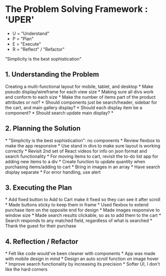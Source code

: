 <h1>The Problem Solving Framework : 'UPER'</h1>

- U = "Understand"
- P = "Plan"
- E = "Execute"
- R = "Reflect" / "Refactor"

"Simplicity is the best sophistication"

<h2>1. Understanding the Problem</h2>
Creating a multi-functional layout for mobile, tablet, and desktop
*
Make pseudo display/wireframe for each view size
*
Making sure all divs work and conform to each size
*
Make the number of items part of the product attributes or not?
*
Should components just be search/header, sidebar for the cart, and main gallery display?
*
Should each display item be a component?
*
Should search update main display?
*
<h2>
    2. Planning the Solution
</h2>
*
"Simplicity is the best sophistication": no components
*
Review flexbox to make the app responsive
*
Use stand in divs to make sure layout is working correctly
*
Revisit 2nd set of React videos for info on json format and search functionality
*
For moving items to cart, revisit the to-do list app for adding new items to a div
*
Create function to update quantity when purchasing items/adding to cart
*
Bring in images in an array
*
Have search display separate 
*
For error handling, use alert
<h2>
    3. Executing the Plan
</h2>
*
Add fixed button to Add to Cart make it fixed so they can see it after scroll 
*
Made buttons sticky to keep them in frame
*
Used flexbox to extend purchase item on the opposite end for design
*
Made images responsive to window size
*
Made search results clickable, so as to add them to the cart
*
Search responds to any matched field, regardless of what is searched
*
Thank the guest for their purchase
<h2>
    4. Reflection / Refactor
</h2>
*
Felt like code would've been cleaner with components
*
App was made with mobile design in mind
*
Design an auto scroll function on image hover
*
Improve search functionality by increasing its precision
*
Softer UI, I don't like the hard corners
